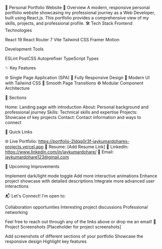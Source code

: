 🚀 Personal Portfolio Website
📌 Overview
A modern, responsive personal portfolio website showcasing my professional journey as a Web Developer, built using React.js. This portfolio provides a comprehensive view of my skills, projects, and professional profile.
🛠 Tech Stack
Frontend Technologies

React 19
React Router 7
Vite
Tailwind CSS
Framer Motion

Development Tools

ESLint
PostCSS
Autoprefixer
TypeScript Types

✨ Key Features

🌐 Single Page Application (SPA)
📱 Fully Responsive Design
🎨 Modern UI with Tailwind CSS
🔗 Smooth Page Transitions
♻️ Modular Component Architecture

📂 Sections

Home: Landing page with introduction
About: Personal background and professional journey
Skills: Technical skills and expertise
Projects: Showcase of key projects
Contact: Contact information and ways to connect

🔗 Quick Links

🌐 Live Portfolio: https://portfolio-2ldqg0r3f-jaykumardohares-projects.vercel.app
📄 Resume: [Add Resume Link]
💼 LinkedIn: https://www.linkedin.com/in/jaykumardohare/
📧 Email: jaykumardohare123@gmail.com

🔧 Upcoming Improvements

Implement dark/light mode toggle
Add more interactive animations
Enhance project showcase with detailed descriptions
Integrate more advanced user interactions

📬 Let's Connect!
I'm open to:

Collaboration opportunities
Interesting project discussions
Professional networking

Feel free to reach out through any of the links above or drop me an email!
📸 Project Screenshots
[Placeholder for project screenshots]

Add screenshots of different sections of your portfolio
Showcase the responsive design
Highlight key features